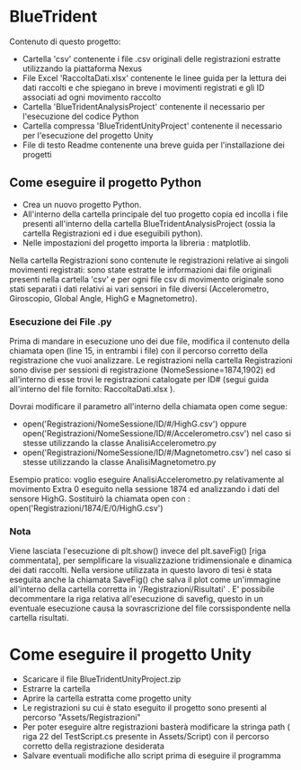# BlueTrident
Contenuto di questo progetto:
- Cartella 'csv' contenente i file .csv originali delle registrazioni estratte utilizzando la piattaforma Nexus
- File Excel 'RaccoltaDati.xlsx' contenente le linee guida per la lettura dei dati raccolti e che spiegano in breve i movimenti registrati e gli ID associati ad ogni movimento raccolto
- Cartella 'BlueTridentAnalysisProject' contenente il necessario per l'esecuzione del codice Python
- Cartella compressa 'BlueTridentUnityProject' contenente il necessario per l'esecuzione del progetto Unity
- File di testo Readme contenente una breve guida per l'installazione dei progetti
## Come eseguire il progetto Python
- Crea un nuovo progetto Python.
- All'interno della cartella principale del tuo progetto copia ed incolla i file presenti all'interno della cartella BlueTridentAnalysisProject (ossia la cartella Registrazioni ed i due eseguibili python).
- Nelle impostazioni del progetto importa la libreria : matplotlib.

Nella cartella Registrazioni sono contenute le registrazioni relative ai singoli movimenti registrati: sono state estratte le informazioni dai file originali presenti nella cartella 'csv' e per ogni file csv di movimento originale sono stati separati i dati relativi ai vari sensori in file diversi (Accelerometro, Giroscopio, Global Angle, HighG e Magnetometro).
### Esecuzione dei File .py
Prima di mandare in esecuzione uno dei due file, modifica il contenuto della chiamata open (line 15, in entrambi i file) con il percorso corretto della registrazione che vuoi analizzare. Le registrazioni nella cartella Registrazioni sono divise per sessioni di registrazione (NomeSessione=1874,1902) ed all'interno di esse trovi le registrazioni catalogate per ID# (segui guida all'interno del file fornito: RaccoltaDati.xlsx ). 

Dovrai modificare il parametro all'interno della chiamata open come segue: 
- open('Registrazioni/NomeSessione/ID/#/HighG.csv') oppure open('Registrazioni/NomeSessione/ID/#/Accelerometro.csv') nel caso si stesse utilizzando la classe AnalisiAccelerometro.py
- open('Registrazioni/NomeSessione/ID/#/Magnetometro.csv') nel caso si stesse utilizzando la classe AnalisiMagnetometro.py

Esempio pratico: voglio eseguire AnalisiAccelerometro.py relativamente al movimento Extra 0 eseguito nella sessione 1874 ed analizzando i dati del sensore HighG. 
Sostituirò la chiamata open con : open('Registrazioni/1874/E/0/HighG.csv')

### Nota
Viene lasciata l'esecuzione di plt.show() invece del plt.saveFig() [riga commentata], per semplificare la visualizzazione tridimensionale e dinamica dei dati raccolti. Nella versione utilizzata in questo lavoro di tesi è stata eseguita anche la chiamata SaveFig() che salva il plot come un'immagine all'interno della cartella corretta in '/Registrazioni/Risultati' . E' possibile decommentare la riga relativa all'esecuzione di savefig, questo in un eventuale esecuzione causa la sovrascrizione del file  corssispondente nella cartella risultati.
# Come eseguire il progetto Unity
- Scaricare il file BlueTridentUnityProject.zip
- Estrarre la cartella
- Aprire la cartella estratta come progetto unity
- Le registrazioni su cui è stato eseguito il progetto sono presenti al percorso "Assets/Registrazioni"
- Per poter eseguire altre registrazioni basterà modificare la stringa path ( riga 22 del TestScript.cs presente in Assets/Script) con il percorso corretto della registrazione desiderata
- Salvare eventuali modifiche allo script prima di eseguire il programma
